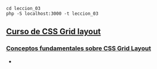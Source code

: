 ```
cd leccion_03
php -S localhost:3000 -t leccion_03
```
## [Curso de CSS Grid layout](https://platzi.com/clases/css-grid-layout/)

### [Conceptos fundamentales sobre CSS Grid Layout](https://platzi.com/clases/1229-css-grid-layout/10073-conceptos-fundamentales-sobre-css-grids/)
-  